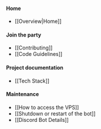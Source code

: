 #### Home

* [[Overview|Home]]

#### Join the party

* [[Contributing]]
* [[Code Guidelines]]

#### Project documentation

* [[Tech Stack]]

#### Maintenance

* [[How to access the VPS]]
* [[Shutdown or restart of the bot]]
* [[Discord Bot Details]]